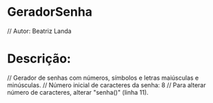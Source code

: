 # GeradorSenha
// Autor: Beatriz Landa

# Descrição:
// Gerador de senhas com números, símbolos e letras maiúsculas e minúsculas.
// Número inicial de caracteres da senha: 8
// Para alterar número de caracteres, alterar "senha()" (linha 11).
